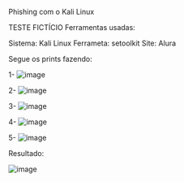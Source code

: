 Phishing com o Kali Linux

TESTE FICTÍCIO
Ferramentas usadas:

Sistema: Kali Linux
Ferrameta: setoolkit
Site: Alura

Segue os prints fazendo:

1-
![image](https://github.com/user-attachments/assets/f74fe5f2-5920-430c-9b54-8978fcbee350)


2- 
![image](https://github.com/user-attachments/assets/498d0169-b832-4846-9a69-67d4ff16c1c1)

3-
![image](https://github.com/user-attachments/assets/c379f75c-2db0-41f7-9b58-25c3cf030730)

4-
![image](https://github.com/user-attachments/assets/7a9c57b7-a4f4-4560-871a-61a43471f294)

5-
![image](https://github.com/user-attachments/assets/ac81f001-f2a3-486a-b0f2-6dbbfac9911c)


Resultado:

![image](https://github.com/user-attachments/assets/88a37805-2576-4e08-bb17-2f206e1b1325)

